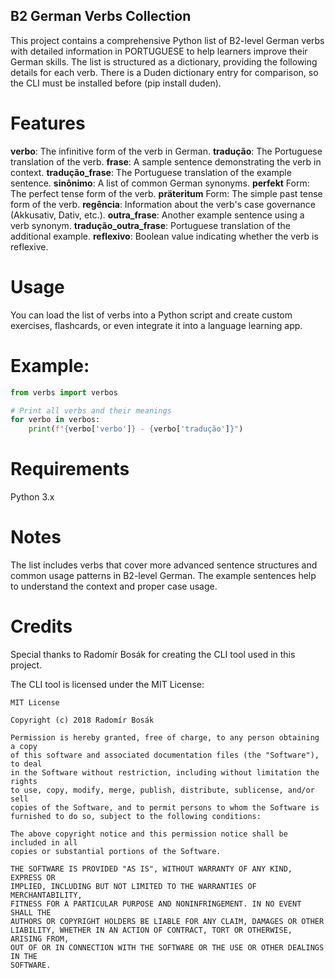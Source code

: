 ## B2 German Verbs Collection
This project contains a comprehensive Python list of B2-level German verbs with detailed information in PORTUGUESE to help learners improve their German skills. The list is structured as a dictionary, providing the following details for each verb. There is a Duden  dictionary entry for comparison, so the CLI must be installed before (pip install duden).

# Features
**verbo**: The infinitive form of the verb in German.
**tradução**: The Portuguese translation of the verb.
**frase**: A sample sentence demonstrating the verb in context.
**tradução_frase**: The Portuguese translation of the example sentence.
**sinônimo**: A list of common German synonyms.
**perfekt** Form: The perfect tense form of the verb.
**präteritum** Form: The simple past tense form of the verb.
**regência**: Information about the verb's case governance (Akkusativ, Dativ, etc.).
**outra_frase**: Another example sentence using a verb synonym.
**tradução_outra_frase**: Portuguese translation of the additional example.
**reflexivo**: Boolean value indicating whether the verb is reflexive.

# Usage
You can load the list of verbs into a Python script and create custom exercises, flashcards, or even integrate it into a language learning app.

# Example:

```python
from verbs import verbos

# Print all verbs and their meanings
for verbo in verbos:
    print(f"{verbo['verbo']} - {verbo['tradução']}")
```

# Requirements
Python 3.x

# Notes
The list includes verbs that cover more advanced sentence structures and common usage patterns in B2-level German.
The example sentences help to understand the context and proper case usage.

# Credits
Special thanks to Radomír Bosák for creating the CLI tool used in this project.

The CLI tool is licensed under the MIT License:

```
MIT License

Copyright (c) 2018 Radomír Bosák

Permission is hereby granted, free of charge, to any person obtaining a copy
of this software and associated documentation files (the "Software"), to deal
in the Software without restriction, including without limitation the rights
to use, copy, modify, merge, publish, distribute, sublicense, and/or sell
copies of the Software, and to permit persons to whom the Software is
furnished to do so, subject to the following conditions:

The above copyright notice and this permission notice shall be included in all
copies or substantial portions of the Software.

THE SOFTWARE IS PROVIDED "AS IS", WITHOUT WARRANTY OF ANY KIND, EXPRESS OR
IMPLIED, INCLUDING BUT NOT LIMITED TO THE WARRANTIES OF MERCHANTABILITY,
FITNESS FOR A PARTICULAR PURPOSE AND NONINFRINGEMENT. IN NO EVENT SHALL THE
AUTHORS OR COPYRIGHT HOLDERS BE LIABLE FOR ANY CLAIM, DAMAGES OR OTHER
LIABILITY, WHETHER IN AN ACTION OF CONTRACT, TORT OR OTHERWISE, ARISING FROM,
OUT OF OR IN CONNECTION WITH THE SOFTWARE OR THE USE OR OTHER DEALINGS IN THE
SOFTWARE.
```